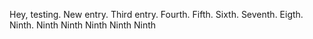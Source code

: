 Hey, testing.
New entry.
Third entry.
Fourth.
Fifth.
Sixth.
Seventh.
Eigth.
Ninth.
Ninth
Ninth
Ninth
Ninth
Ninth
